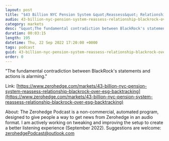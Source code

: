 ```yaml
---
layout: post
title: "$43 Billion NYC Pension System &quot;Reassess&quot; Relationship With BlackRock Over ESG Backtracking"
audio: 43-billion-nyc-pension-system-reassess-relationship-blackrock-over-esg-backtracking-0
category: markets
desc: "&quot;The fundamental contradiction between BlackRock's statements and actions is alarming.&quot; "
duration: 00:03:15
length: 195
datetime: Thu, 22 Sep 2022 17:20:00 +0000
tags: podcast
guid: 43-billion-nyc-pension-system-reassess-relationship-blackrock-over-esg-backtracking-0
order: 0
---
```

&quot;The fundamental contradiction between BlackRock's statements and actions is alarming.&quot; 

Link: [https://www.zerohedge.com/markets/43-billion-nyc-pension-system-reassess-relationship-blackrock-over-esg-backtracking](https://www.zerohedge.com/markets/43-billion-nyc-pension-system-reassess-relationship-blackrock-over-esg-backtracking)

About: The Zerohedge Podcast is a non-commercial, automated program, designed to give people a way to get news from Zerohedge in an audio format.  I am actively working on tweaking and improving the setup to create a better listening experience (September 2022).  Suggestions are welcome: [zerohedgePodcast@outlook.com](mailto:zerohedgePodcast@outlook.com)